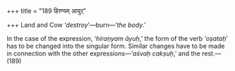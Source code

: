 +++
title = "189 हिरण्यम् आयुर्"

+++
Land and Cow ‘*destroy*’—burn—‘*the body*.’

In the case of the expression, ‘*hiraṇyam āyuḥ*,’ the form of the verb
‘*oṣataḥ*’ has to be changed into the singular form. Similar changes
have to be made in connection with the other expressions—‘*aśvaḥ
cakṣuḥ*,’ and the rest.—(189)


